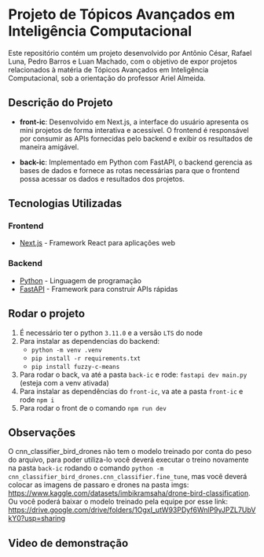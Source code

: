 # Projeto de Tópicos Avançados em Inteligência Computacional

Este repositório contém um projeto desenvolvido por Antônio César, Rafael Luna, Pedro Barros e Luan Machado, com o objetivo de expor projetos relacionados à matéria de Tópicos Avançados em Inteligência Computacional, sob a orientação do professor Ariel Almeida.

## Descrição do Projeto

- **front-ic**: Desenvolvido em Next.js, a interface do usuário apresenta os mini projetos de forma interativa e acessível. O frontend é responsável por consumir as APIs fornecidas pelo backend e exibir os resultados de maneira amigável.

- **back-ic**: Implementado em Python com FastAPI, o backend gerencia as bases de dados e fornece as rotas necessárias para que o frontend possa acessar os dados e resultados dos projetos.

## Tecnologias Utilizadas

### Frontend

- [Next.js](https://nextjs.org/) - Framework React para aplicações web

### Backend

- [Python](https://www.python.org/) - Linguagem de programação
- [FastAPI](https://fastapi.tiangolo.com/) - Framework para construir APIs rápidas

## Rodar o projeto
1. É necessário ter o python `3.11.0` e a versão `LTS` do node
2. Para instalar as dependencias do backend: 
    - `python -m venv .venv`
    - `pip install -r requirements.txt`
    - `pip install fuzzy-c-means`
3. Para rodar o back, va até a pasta `back-ic` e rode: `fastapi dev main.py` (esteja com a venv ativada)
4. Para instalar as dependências do `front-ic`, va ate a pasta `front-ic` e rode `npm i`
5. Para rodar o front de o comando `npm run dev`

## Observações
O cnn_classifier_bird_drones não tem o modelo treinado por conta do peso do arquivo, para poder utiliza-lo você deverá executar o treino novamente na pasta `back-ic` rodando o comando `python -m cnn_classifier_bird_drones.cnn_classifier.fine_tune`, mas você deverá colocar as imagens de passaro e drones na pasta imgs: https://www.kaggle.com/datasets/imbikramsaha/drone-bird-classification. Ou você poderá baixar o modelo treinado pela equipe por esse link: https://drive.google.com/drive/folders/1OgxI_utW93PDyf6WnlP9yJPZL7UbVkY0?usp=sharing


## Video de demonstração


